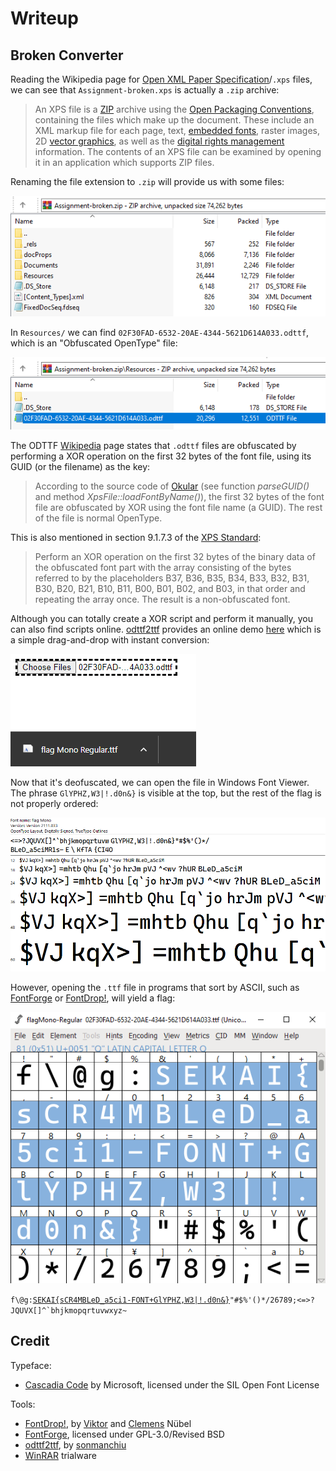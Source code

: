 # Writeup

## Broken Converter

Reading the Wikipedia page for [Open XML Paper Specification](https://en.wikipedia.org/wiki/Open_XML_Paper_Specification)/`.xps` files, we can see that `Assignment-broken.xps` is actually a `.zip` archive:

> An XPS file is a [ZIP](https://en.wikipedia.org/wiki/ZIP_(file_format) "ZIP (file format)") archive using the [Open Packaging Conventions](https://en.wikipedia.org/wiki/Open_Packaging_Conventions "Open Packaging Conventions"), containing the files which make up the document. These include an XML markup file for each page, text, [embedded fonts](https://en.wikipedia.org/wiki/Odttf "Odttf"), raster images, 2D [vector graphics](https://en.wikipedia.org/wiki/Vector_graphics "Vector graphics"), as well as the [digital rights management](https://en.wikipedia.org/wiki/Digital_rights_management "Digital rights management") information. The contents of an XPS file can be examined by opening it in an application which supports ZIP files.

Renaming the file extension to `.zip` will provide us with some files:

![Viewing the renamed `.xps` file in WinRAR](zip.png)

In `Resources/` we can find `02F30FAD-6532-20AE-4344-5621D614A033.odttf`, which is an "Obfuscated OpenType" file:

![Viewing `Resources/` file in WinRAR](odttf.png)

 The ODTTF [Wikipedia](https://en.wikipedia.org/wiki/ODTTF) page states that `.odttf` files are obfuscated by performing a XOR operation on the first 32 bytes of the font file, using its GUID (or the filename) as the key:

> According to the source code of [Okular](https://en.wikipedia.org/wiki/Okular "Okular") (see function _parseGUID()_ and method _XpsFile::loadFontByName()_), the first 32 bytes of the font file are obfuscated by XOR using the font file name (a GUID). The rest of the file is normal OpenType.

This is also mentioned in section 9.1.7.3 of the [XPS Standard](https://www.ecma-international.org/wp-content/uploads/XPS-Standard.pdf):

> Perform an XOR operation on the first 32 bytes of the binary data of the obfuscated font part with the array consisting of the bytes referred to by the placeholders B37, B36, B35, B34, B33, B32, B31, B30, B20, B21, B10, B11, B00, B01, B02, and B03, in that order and repeating the array once. The result is a non-obfuscated font.

Although you can totally create a XOR script and perform it manually, you can also find scripts online. [odttf2ttf](https://github.com/somanchiu/odttf2ttf) provides an online demo [here](https://somanchiu.github.io/odttf2ttf/js/demo) which is a simple drag-and-drop with instant conversion:

![Conversion using odttf2ttf](conversion.png)

Now that it's deofuscated, we can open the file in Windows Font Viewer. The phrase `GlYPHZ,W3|!.d0n&}` is visible at the top, but the rest of the flag is not properly ordered:

![Viewing misordered glyphs in default font viewer](fontviewer.png)

However, opening the `.ttf` file in programs that sort by ASCII, such as [FontForge](https://fontforge.org/) or [FontDrop!](https://fontdrop.info/), will yield a flag:

![Visible flag in program window for FontForge](broken-converter-flag-fontforge.png)

<code>f\\@g:<u>SEKAI{sCR4MBLeD_a5ci1-FONT+GlYPHZ,W3|!.d0n&}</u>"#$%'()*/26789;&lt;=&gt;?JQUVX[]^`bhjkmopqrtuvwxyz~</code>

## Credit

Typeface:

- [Cascadia Code](https://github.com/microsoft/cascadia-code) by Microsoft, licensed under the SIL Open Font License

Tools:

- [FontDrop!](https://fontdrop.info/), by [Viktor](https://www.viktornuebel.com/) and [Clemens](http://www.lieberungewoehnlich.de/) Nübel
- [FontForge](https://github.com/fontforge), licensed under GPL-3.0/Revised BSD
- [odttf2ttf](https://github.com/somanchiu/odttf2ttf), by [sonmanchiu](https://github.com/somanchiu)
- [WinRAR](https://www.win-rar.com/) trialware
